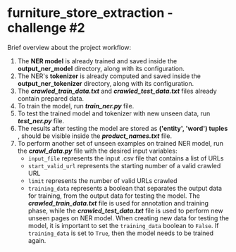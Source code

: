 # furniture_store_extraction - challenge #2

Brief overview about the project workflow:

1. The **NER model** is already trained and saved inside the **output_ner_model** directory,
along with its configuration.
2. The NER's **tokenizer** is already computed and saved inside the **output_ner_tokenizer** directory,
along with its configuration.
3. The ***crawled_train_data.txt*** and ***crawled_test_data.txt*** files already contain prepared data.
4. To train the model, run ***train_ner.py*** file.
5. To test the trained model and tokenizer with new unseen data, run ***test_ner.py*** file.
6. The results after testing the model are stored as **('entity', 'word') tuples** , 
should be visible inside the ***product_names.txt*** file. 
7. To perform another set of unseen examples on trained NER model, 
run the ***crawl_data.py*** file with the desired input variables:
    - `input_file` represents the input .csv file that contains a list of URLs
    - `start_valid_url` represents the starting number of a valid crawled URL
    - `limit` represents the number of valid URLs crawled
    - `training_data` represents a boolean that separates the output data for training, from the output data for testing the model. 
The ***crawled_train_data.txt*** file is used for annotation and training phase,
while the ***crawled_test_data.txt*** file is used to perform new unseen pages on NER model. When creating new data for testing the model,
it is important to set the `training_data` boolean to ``False``. If `training_data` is set to ``True``, then the model needs to be trained again.
        